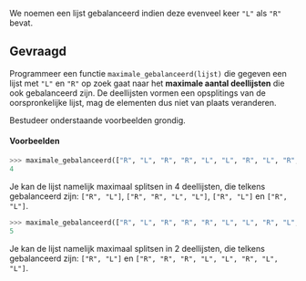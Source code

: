 We noemen een lijst gebalanceerd indien deze evenveel keer `"L"` als `"R"` bevat.

## Gevraagd

Programmeer een functie `maximale_gebalanceerd(lijst)` die gegeven een lijst met `"L"` en `"R"` op zoek gaat naar het **maximale aantal deellijsten** die ook gebalanceerd zijn. De deellijsten vormen een opsplitings van de oorspronkelijke lijst, mag de elementen dus niet van plaats veranderen.

Bestudeer onderstaande voorbeelden grondig.

#### Voorbeelden

```python
>>> maximale_gebalanceerd(["R", "L", "R", "R", "L", "L", "R", "L", "R", "L"])
4
```

Je kan de lijst namelijk maximaal splitsen in 4 deellijsten, die telkens gebalanceerd zijn: `["R", "L"]`, `["R", "R", "L", "L"]`, `["R", "L"]` en `["R", "L"]`.


```python
>>> maximale_gebalanceerd(["R", "L", "R", "R", "R", "L", "L", "R", "L", "L"])
5
```

Je kan de lijst namelijk maximaal splitsen in 2 deellijsten, die telkens gebalanceerd zijn: `["R", "L"]` en `["R", "R", "R", "L", "L", "R", "L", "L"]`.

